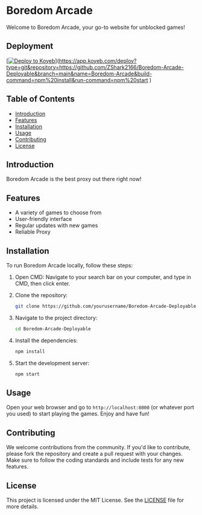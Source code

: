 # Boredom Arcade

Welcome to Boredom Arcade, your go-to website for unblocked games!

## Deployment

[[![Deploy to Koyeb](https://www.koyeb.com/static/images/deploy/button.svg)](https://app.koyeb.com/deploy?name=boredomarcades&repository=ZShark2166%2FBoredom-Arcade-Deployable&branch=main&build_command=npm+install&run_command=npm+start&instance_type=free)](https://app.koyeb.com/deploy?type=git&repository=https://github.com/ZShark2166/Boredom-Arcade-Deployable&branch=main&name=Boredom-Arcade&build-command=npm%20install&run-command=npm%20start
)

## Table of Contents
- [Introduction](#introduction)
- [Features](#features)
- [Installation](#installation)
- [Usage](#usage)
- [Contributing](#contributing)
- [License](#license)

## Introduction
Boredom Arcade is the best proxy out there right now!

## Features
- A variety of games to choose from
- User-friendly interface
- Regular updates with new games
- Reliable Proxy

## Installation
To run Boredom Arcade locally, follow these steps:

1. Open CMD:
    Navigate to your search bar on your computer, and type in CMD, then click enter.
    
2. Clone the repository:
    ```sh
    git clone https://github.com/yourusername/Boredom-Arcade-Deployable.git
    ```
3. Navigate to the project directory:
    ```sh
    cd Boredom-Arcade-Deployable
    ```
4. Install the dependencies:
    ```sh
    npm install
    ```
5. Start the development server:
    ```sh
    npm start
    ```

## Usage
Open your web browser and go to `http://localhost:8000` (or whatever port you used) to start playing the games. Enjoy and have fun!

## Contributing
We welcome contributions from the community. If you'd like to contribute, please fork the repository and create a pull request with your changes. Make sure to follow the coding standards and include tests for any new features.

## License
This project is licensed under the MIT License. See the [LICENSE](LICENSE) file for more details.
